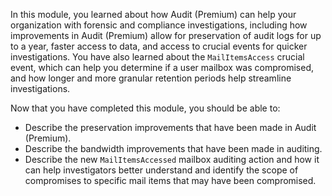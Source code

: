 In this module, you learned about how Audit (Premium) can help your organization with forensic and compliance investigations, including how improvements in Audit (Premium) allow for preservation of audit logs for up to a year, faster access to data, and access to crucial events for quicker investigations.  You have also learned about the `MailItemsAccess` crucial event, which can help you determine if a user mailbox was compromised, and how longer and more granular retention periods help streamline investigations.

Now that you have completed this module, you should be able to:

- Describe the preservation improvements that have been made in Audit (Premium).
- Describe the bandwidth improvements that have been made in auditing.
- Describe the new `MailItemsAccessed` mailbox auditing action and how it can help investigators better understand and identify the scope of compromises to specific mail items that may have been compromised.
